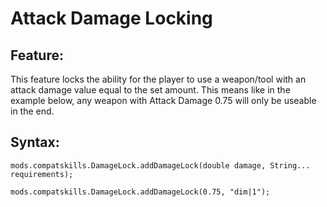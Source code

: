 # Attack Damage Locking

## Feature:
This feature locks the ability for the player to use a weapon/tool with an attack damage value equal to the set amount.
This means like in the example below, any weapon with Attack Damage 0.75 will only be useable in the end.

## Syntax:
```
mods.compatskills.DamageLock.addDamageLock(double damage, String... requirements);

mods.compatskills.DamageLock.addDamageLock(0.75, "dim|1");
```